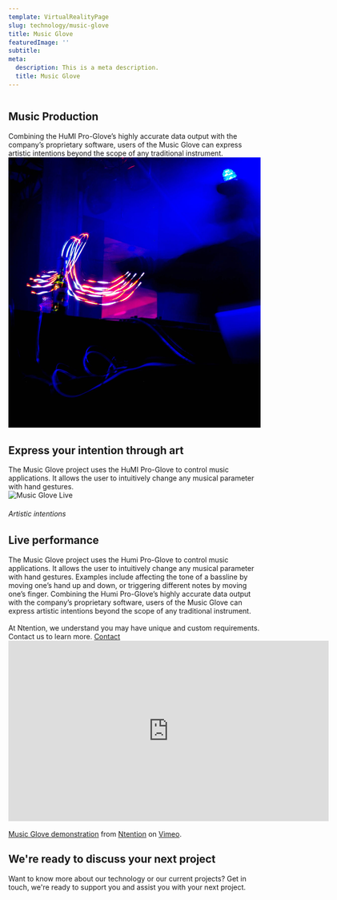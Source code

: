 ```yaml
---
template: VirtualRealityPage
slug: technology/music-glove
title: Music Glove
featuredImage: ''
subtitle:
meta:
  description: This is a meta description.
  title: Music Glove
---
```



<div class="full-width technology-section-black">
    <div class="column">
        <div class="container hover-image">
        <h2>Music Production</h2>
        Combining the HuMI Pro-Glove’s highly accurate data output with the company’s proprietary software, users of the Music Glove can express artistic intentions beyond the scope of any traditional instrument.
        </div>
    </div>
    <div class="column">
        <div class="container">
            <img src="images/Music-glove.jpg" alt="Music Glove">
        </div>
    </div>
</div>


<div class="section">
    <div class="taCenter">
        <h2>Express your intention through art</h2>
        <div class="container skinnier">
        The Music Glove project uses the HuMI Pro-Glove to control music applications. It allows the user to intuitively change any musical parameter with hand gestures.  
        </div>
</div>

<div class="row space-100t">
<div class="column">
    <div class="container">
      <img src="https://cdn.image4.io/ntention/f_auto/News/8b855bd9-9fed-43cb-8792-a58f5cce32d5.Jpeg" alt="Music Glove Live">
    </div>
</div>
<div class="column">
    <div class="container hover-image">
    <h6>Artistic intentions</h6>
    <h2>Live performance</h2>
    The Music Glove project uses the Humi Pro-Glove to control music applications. It allows the user to intuitively change any musical parameter with hand gestures. Examples include affecting the tone of a bassline by moving one’s hand up and down, or triggering different notes by moving one’s finger. Combining the Humi Pro-Glove’s highly accurate data output with the company’s proprietary software, users of the Music Glove can express artistic intentions beyond the scope of any traditional instrument. <br><br>
    </div>
</div>
</div>

<div class="section">
    <div class="full-width">
        <div class="container">
            At Ntention, we understand you may have unique and custom requirements. Contact us to learn more.
            <a class="button right" href="/contact">Contact</a>
        </div>
    </div>
</div>

<div class="row section space-100t">
<iframe src="https://player.vimeo.com/video/335345100" width="640" height="360" frameborder="0" allow="autoplay; fullscreen" allowfullscreen></iframe>
<p><a href="https://vimeo.com/335345100">Music Glove demonstration</a> from <a href="https://vimeo.com/ntention">Ntention</a> on <a href="https://vimeo.com">Vimeo</a>.</p>
</div>

<div class="row space-100t">
    <div class="taCenter" id="order">
        <h2>We're ready to discuss your next project</h2>
        <div class="container skinnier">
        Want to know more about our technology or our current projects? Get in touch, we're ready to support you and assist you with your next project.
        </div>
</div>
